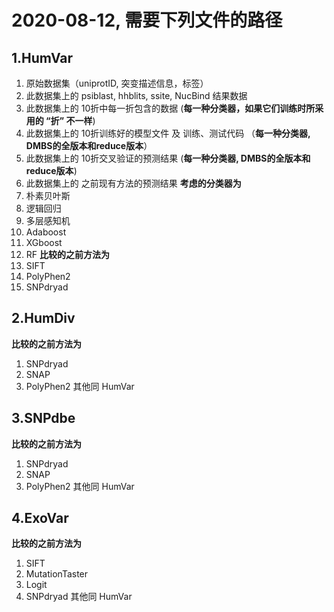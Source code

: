 # 2020-08-12, 需要下列文件的路径

## 1.HumVar
1. 原始数据集（uniprotID, 突变描述信息，标签）
2. 此数据集上的 psiblast, hhblits, ssite, NucBind 结果数据
3. 此数据集上的 10折中每一折包含的数据 (**每一种分类器，如果它们训练时所采用的 “折” 不一样**)
4. 此数据集上的 10折训练好的模型文件 及 训练、测试代码 （**每一种分类器, DMBS的全版本和reduce版本**）
5. 此数据集上的 10折交叉验证的预测结果 (**每一种分类器, DMBS的全版本和reduce版本**)
6. 此数据集上的 之前现有方法的预测结果
**考虑的分类器为**
1. 朴素贝叶斯
2. 逻辑回归
3. 多层感知机
4. Adaboost
5. XGboost
6. RF
**比较的之前方法为**
1. SIFT 
2. PolyPhen2
3. SNPdryad

## 2.HumDiv
**比较的之前方法为**
1. SNPdryad
2. SNAP
3. PolyPhen2
其他同 HumVar

## 3.SNPdbe
**比较的之前方法为**
1. SNPdryad
2. SNAP
3. PolyPhen2
其他同 HumVar

## 4.ExoVar
**比较的之前方法为**
1. SIFT
2. MutationTaster
3. Logit
4. SNPdryad
其他同 HumVar